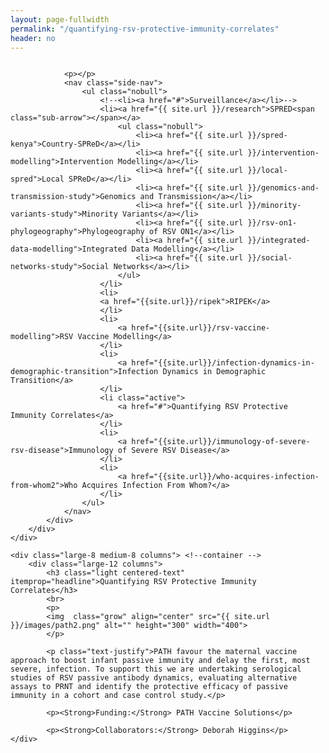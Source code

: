 ```yaml
---
layout: page-fullwidth
permalink: "/quantifying-rsv-protective-immunity-correlates"
header: no
---
```


<!-- 1 -->

<section role="main" class="scroll-container">
<div class="row">
	<div class="large-4 medium-4 columns"> <!--side nav -->
		<div class="hide-for-small">
			<div class="sidebar">
			
				<p></p>
				<nav class="side-nav">
					<ul class="nobull">
						<!--<li><a href="#">Surveillance</a></li>-->
						<li><a href="{{ site.url }}/research">SPRED<span class="sub-arrow"></span></a>
							<ul class="nobull">
								<li><a href="{{ site.url }}/spred-kenya">Country-SPReD</a></li>
      							<li><a href="{{ site.url }}/intervention-modelling">Intervention Modelling</a></li>
     							<li><a href="{{ site.url }}/local-spred">Local SPReD</a></li>
      							<li><a href="{{ site.url }}/genomics-and-transmission-study">Genomics and Transmission</a></li>
      							<li><a href="{{ site.url }}/minority-variants-study">Minority Variants</a></li>
      							<li><a href="{{ site.url }}/rsv-on1-phylogeography">Phylogeography of RSV ON1</a></li>
      							<li><a href="{{ site.url }}/integrated-data-modelling">Integrated Data Modelling</a></li>
      							<li><a href="{{ site.url }}/social-networks-study">Social Networks</a></li>
							</ul>
						</li>
						<li>
						<a href="{{site.url}}/ripek">RIPEK</a>
						</li>
						<li>
    						<a href="{{site.url}}/rsv-vaccine-modelling">RSV Vaccine Modelling</a>
  						</li>
  						<li>
    						<a href="{{site.url}}/infection-dynamics-in-demographic-transition">Infection Dynamics in Demographic Transition</a>
  						</li>
  						<li class="active">
    						<a href="#">Quantifying RSV Protective Immunity Correlates</a>
  						</li>
  						<li>
    						<a href="{{site.url}}/immunology-of-severe-rsv-disease">Immunology of Severe RSV Disease</a>
  						</li>
  						<li>
    						<a href="{{site.url}}/who-acquires-infection-from-whom2">Who Acquires Infection From Whom?</a>
  						</li>
					</ul>
				</nav>
			</div>
		</div>
	</div>

	<div class="large-8 medium-8 columns"> <!--container -->
		<div class="large-12 columns">
			<h3 class="light centered-text" itemprop="headline">Quantifying RSV Protective Immunity Correlates</h3>
			<br>
			<p>
			<img  class="grow" align="center" src="{{ site.url }}/images/path2.png" alt="" height="300" width="400">
			</p>
			
			<p class="text-justify">PATH favour the maternal vaccine approach to boost infant passive immunity and delay the first, most severe, infection. To support this we are undertaking serological studies of RSV passive antibody dynamics, evaluating alternative assays to PRNT and identify the protective efficacy of passive immunity in a cohort and case control study.</p>
			
			<p><Strong>Funding:</Strong> PATH Vaccine Solutions</p>

			<p><Strong>Collaborators:</Strong> Deborah Higgins</p>
	</div>
  
</div>
</section>

